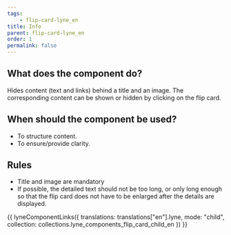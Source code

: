 ```yaml
---
tags: 
    - flip-card-lyne_en
title: Info
parent: flip-card-lyne_en
order: 1
permalink: false
---
```


## What does the component do?
Hides content (text and links) behind a title and an image. The corresponding content can be shown or hidden by clicking on the flip card.

## When should the component be used? 
* To structure content.
* To ensure/provide clarity.

## Rules
* Title and image are mandatory
* If possible, the detailed text should not be too long, or only long enough so that the flip card does not have to be enlarged after the details are displayed.


{{ lyneComponentLinks({
  translations: translations["en"].lyne,
  mode: "child",
  collection: collections.lyne_components_flip_card_child_en
}) }}